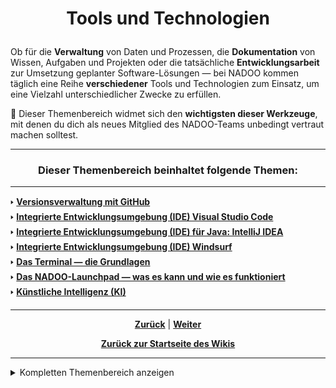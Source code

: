 # <p align="center">Tools und Technologien</p>

Ob für die **Verwaltung** von Daten und Prozessen, die **Dokumentation** von Wissen, Aufgaben und Projekten oder die tatsächliche **Entwicklungsarbeit** zur Umsetzung geplanter Software-Lösungen — bei NADOO kommen täglich eine Reihe **verschiedener** Tools und Technologien zum Einsatz, um eine Vielzahl unterschiedlicher Zwecke zu erfüllen.

👀 Dieser Themenbereich widmet sich den **wichtigsten dieser Werkzeuge**, mit denen du dich als neues Mitglied des NADOO-Teams unbedingt vertraut machen solltest.

---

### <p align="center">Dieser Themenbereich beinhaltet folgende Themen:</p>

---

🢒  [**Versionsverwaltung mit GitHub**](/docs/04-tools/01-github/README.md) <br>
🢒  [**Integrierte Entwicklungsumgebung (IDE) Visual Studio Code**](/docs/04-tools/02-vscode/README.md) <br>
🢒  [**Integrierte Entwicklungsumgebung (IDE) für Java: IntelliJ IDEA**](/docs/04-tools/03-intellij/README.md) <br>
🢒  [**Integrierte Entwicklungsumgebung (IDE) Windsurf**](/docs/04-tools/04-windsurf/README.md) <br>
🢒  [**Das Terminal — die Grundlagen**](/docs/04-tools/05-terminal/README.md) <br>
🢒  [**Das NADOO-Launchpad — was es kann und wie es funktioniert**](/docs/04-tools/06-launchpad/README.md) <br>
🢒  [**Künstliche Intelligenz (KI)**](/docs/04-tools/07-ki/README.md) <br>

---

<p align="center">
<a href="/docs/03-meetings/04-33er/README.md"><strong>Zurück</strong></a> | 
<a href="/docs/04-tools/01-github/README.md"><strong>Weiter</strong></a>
</p>

<p align="center"><a href="/docs/00-willkommen/README.md"><strong>Zurück zur Startseite des Wikis</strong></a></p>

---

<details>
<summary>Kompletten Themenbereich anzeigen</summary>
<br>

📄 [zum Thema **Versionsverwaltung mit GitHub:**](/docs/04-tools/01-github/README.md) 

  &nbsp;&nbsp;🔹 [**Repository**](/docs/04-tools/01-github/01-repository/README.md) <br>
  &nbsp;&nbsp;🔹 [**Branches**](/docs/04-tools/01-github/02-branches/README.md) <br>
    &emsp;&emsp;◻️ [GitHub Branch Protection: Sicherheit und Qualität im Entwicklungsprozess](/docs/04-tools/01-github/02-branches/01-protection/README.md) <br>

  &nbsp;&nbsp;🔹 [**Pull Requests**](/docs/04-tools/01-github/03-pull-requests/README.md) <br>
    &emsp;&emsp;◻️ [Merge Konflikte](/docs/04-tools/01-github/03-pull-requests/01-merge-konflikte/README.md) <br>
    &emsp;&emsp;◻️ [Code Reviews](/docs/04-tools/01-github/03-pull-requests/02-code-review/README.md) <br>

  &nbsp;&nbsp;🔹 [**Issues**](/docs/04-tools/01-github/04-issues/README.md) <br>
    &emsp;&emsp;◻️ [Selbstständig Veränderungen innerhalb des Wikis vornehmen: ein kleiner Guide](/docs/04-tools/01-github/04-issues/01-wiki-guide/README.md) <br>
    &emsp;&emsp;◻️ [Labels](/docs/04-tools/01-github/04-issues/02-labels/README.md) <br>
    &emsp;&emsp;◻️ [Types](/docs/04-tools/01-github/04-issues/03-types/README.md) <br>
    &emsp;&emsp;◻️ [Assignees](/docs/04-tools/01-github/04-issues/04-assignees/README.md) <br>
    &emsp;&emsp;◻️ [Milestones](/docs/04-tools/01-github/04-issues/05-milestones/README.md) <br>
    &emsp;&emsp;◻️ [Projects](/docs/04-tools/01-github/04-issues/06-projects/README.md) <br>
      &emsp;&emsp;&emsp;▪ [Fokus: Zeitplanung und Meilensteine mit GitHub Projects](/docs/04-tools/01-github/04-issues/06-projects/01-zeitplanung/README.md) </br>
    &emsp;&emsp;◻️ [Discussions](/docs/04-tools/01-github/04-issues/07-discussions/README.md) <br>
    &emsp;&emsp;◻️ [Templates](/docs/04-tools/01-github/04-issues/08-templates/README.md) <br>

  &nbsp;&nbsp;🔹 [**Actions**](/docs/04-tools/01-github/05-actions/README.md) <br>
  &nbsp;&nbsp;🔹 [**GitHub-Notifications und Visual Studio Code**](/docs/04-tools/01-github/06-notifications/README.md) <br>
  &nbsp;&nbsp;🔹 [**Die GitHub-Suchfunktion effizient nutzen**](/docs/04-tools/01-github/07-suche/README.md) <br>
  &nbsp;&nbsp;🔹 [**Markdown**](/docs/04-tools/01-github/08-markdown/README.md) <br>

  &nbsp;&nbsp;🔹 [**Organisationen und Teams auf GitHub**](/docs/04-tools/01-github/09-organizations-teams/README.md) </br>
    &emsp;&emsp;◻️[**Schritt-für-Schritt-Anleitung zur NADOO-IT-Organisation und den Teams auf GitHub**](/docs/04-tools/01-github/09-organizations-teams/01-nadooit-guide/README.md) </br><br>

  &nbsp;&nbsp;🔹 [**GitHub Einführung (Video)**](/docs/04-tools/01-github/10-github-einfuehrung/README.md) </br>
#
📄 [zum Thema **Integrierte Entwicklungsumgebung (IDE) Visual Studio Code**](/docs/04-tools/02-vscode/README.md) <br>

  &nbsp;&nbsp;🔹 [Installation und Einrichtung](/docs/04-tools/02-vscode/01-installation/README.md) <br>
  &nbsp;&nbsp;🔹 [Plugins und Erweiterungen](/docs/04-tools/02-vscode/02-plugins/README.md) <br>
  &nbsp;&nbsp;🔹 [Workspaces (Arbeitsbereiche)](/docs/04-tools/02-vscode/03-workspaces/README.md) <br>
  &nbsp;&nbsp;🔹 [Editorfunktionen und IntelliSense](/docs/04-tools/02-vscode/04-editor/README.md) <br>
  &nbsp;&nbsp;🔹 [Terminal und Debugging](/docs/04-tools/02-vscode/05-debugging/README.md) <br>
#
📄 [zum Thema **Integrierte Entwicklungsumgebung (IDE) für Java: IntelliJ IDEA**](/docs/04-tools/03-intellij/README.md) <br>

  &nbsp;&nbsp;🔹 [IntelliJ IDEA — ein Überblick](/docs/04-tools/03-intellij/01-ueberblick/README.md) <br>
  &nbsp;&nbsp;🔹 [Installation und Einrichtung](/docs/04-tools/03-intellij/02-installation/README.md) <br>
#
  &nbsp;&nbsp;🔹 [Das Terminal — die Grundlagen](/docs/04-tools/04-terminal/README.md) <br>
#
📄 [zum Thema **Das NADOO-Launchpad — was es kann und wie es funktioniert**](/docs/04-tools/05-launchpad/README.md) <br>

  &nbsp;&nbsp;🔹 [**Das NADOO-Launchpad - ein grundlegender Überblick**](/docs/04-tools/05-launchpad/01-ueberblick/README.md) <br>
    &emsp;&emsp;◻️ [Installation [Windows]](/docs/04-tools/05-launchpad/01-ueberblick/01-windows/README.md) <br>
    &emsp;&emsp;◻️ [Installation [MAC]](/docs/04-tools/05-launchpad/01-ueberblick/02-mac/README.md) <br>

  &nbsp;&nbsp;🔹 [**Der Launchpad-Feature-Guide: Funktions- und Anwendungsweise aller Features und Komponenten**](/docs/04-tools/05-launchpad/02-features/README.md) <br>
    &emsp;&emsp;◻️ [[Feature-Guide] Menüleiste](/docs/04-tools/05-launchpad/02-features/01-menu/README.md) <br>
    &emsp;&emsp;◻️ [[Feature-Guide] Berechtigungen](/docs/04-tools/05-launchpad/02-features/02-berechtigungen/README.md) <br>
    &emsp;&emsp;◻️ [[Feature-Guide] Tokens](/docs/04-tools/05-launchpad/01-guide/03-tokens/README.md) <br>
    &emsp;&emsp;◻️ [[Feature-Guide] Erfassung der Arbeitszeiten](/docs/04-tools/05-launchpad/02-features/04-zeiterfassung/README.md) <br>
    &emsp;&emsp;◻️ [[Feature-Guide] Projektverwaltung](/docs/04-tools/05-launchpad/02-features/05-projektverwaltung/README.md) <br>
    &emsp;&emsp;◻️ [[Feature-Guide] Aktivitäten](/docs/04-tools/05-launchpad/02-features/06-aktivitaeten/README.md) <br>
    &emsp;&emsp;◻️ [[Feature-Guide] Wochenübersicht](/docs/04-tools/05-launchpad/02-features/07-wochenuebersicht/README.md) <br>
    &emsp;&emsp;◻️ [[Feature-Guide] Watchdog](/docs/04-tools/05-launchpad/02-features/08-watchdog/README.md) <br>
    &emsp;&emsp;◻️ [[Feature-Guide] Create Snippets](/docs/04-tools/05-launchpad/02-features/09-create_snippets/README.md) <br>
    &emsp;&emsp;◻️ [[Feature-Guide] Function Names](/docs/04-tools/05-launchpad/02-features/10-function_names/README.md) <br>
    &emsp;&emsp;◻️ [[Feature-Guide] Tokens versenden](/docs/04-tools/05-launchpad/02-features/11-t_bar_senden/README.md) <br>

  &nbsp;&nbsp;🔹 [**Video-Tutorials und Demonstrationen**](/docs/04-tools/05-launchpad/03-videos/README.md) <br>
#
📄 [zum Thema **Künstliche Intelligenz (KI)**](/docs/04-tools/06-ki/README.md) <br>

  &nbsp;&nbsp;🔹 [KI‐Nutzung: Ein umfassender Leitfaden](/docs/04-tools/06-ki/01-leitfaden/README.md) <br>
  &nbsp;&nbsp;🔹 [Large Language Model (LLM) und das Apple MLX (MacOS Silicon) Framework — ein Vergleich](/docs/04-tools/06-ki/02-llm-mlx/README.md) <br>
  &nbsp;&nbsp;🔹 [Nutzung der Gemini API – eine Anleitung](/docs/04-tools/06-ki/03-gemini/README.md) <br>

</details>
